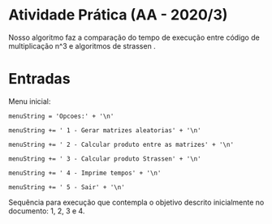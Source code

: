 # Atividade Prática (AA - 2020/3)

Nosso algoritmo faz a comparação do tempo de execução entre código de multiplicação n^3 e algoritmos de strassen .


# Entradas

Menu inicial: 
```
menuString = 'Opcoes:' + '\n'

menuString += ' 1 - Gerar matrizes aleatorias' + '\n'

menuString += ' 2 - Calcular produto entre as matrizes' + '\n'

menuString += ' 3 - Calcular produto Strassen' + '\n'

menuString += ' 4 - Imprime tempos' + '\n'

menuString += ' 5 - Sair' + '\n'
```
Sequência para execução que contempla o objetivo descrito inicialmente no documento:
1, 2, 3 e 4.
